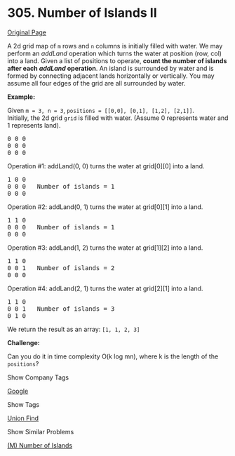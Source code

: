 # 305. Number of Islands II

[Original Page](https://leetcode.com/problems/number-of-islands-ii/)

A 2d grid map of `m` rows and `n` columns is initially filled with water. We may perform an _addLand_ operation which turns the water at position (row, col) into a land. Given a list of positions to operate, **count the number of islands after each _addLand_ operation**. An island is surrounded by water and is formed by connecting adjacent lands horizontally or vertically. You may assume all four edges of the grid are all surrounded by water.

**Example:**

Given `m = 3, n = 3`, `positions = [[0,0], [0,1], [1,2], [2,1]]`.  
Initially, the 2d grid `grid` is filled with water. (Assume 0 represents water and 1 represents land).

<pre>0 0 0
0 0 0
0 0 0
</pre>

Operation #1: addLand(0, 0) turns the water at grid[0][0] into a land.

<pre>1 0 0
0 0 0   Number of islands = 1
0 0 0
</pre>

Operation #2: addLand(0, 1) turns the water at grid[0][1] into a land.

<pre>1 1 0
0 0 0   Number of islands = 1
0 0 0
</pre>

Operation #3: addLand(1, 2) turns the water at grid[1][2] into a land.

<pre>1 1 0
0 0 1   Number of islands = 2
0 0 0
</pre>

Operation #4: addLand(2, 1) turns the water at grid[2][1] into a land.

<pre>1 1 0
0 0 1   Number of islands = 3
0 1 0
</pre>

We return the result as an array: `[1, 1, 2, 3]`

**Challenge:**

Can you do it in time complexity O(k log mn), where k is the length of the `positions`?

<div>

<div id="company_tags" class="btn btn-xs btn-warning">Show Company Tags</div>

<span class="hidebutton">[Google](/company/google/)</span></div>

<div>

<div id="tags" class="btn btn-xs btn-warning">Show Tags</div>

<span class="hidebutton">[Union Find](/tag/union-find/)</span></div>

<div>

<div id="similar" class="btn btn-xs btn-warning">Show Similar Problems</div>

<span class="hidebutton">[(M) Number of Islands](/problems/number-of-islands/)</span></div>